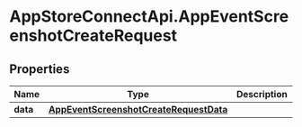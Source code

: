 # AppStoreConnectApi.AppEventScreenshotCreateRequest

## Properties

Name | Type | Description | Notes
------------ | ------------- | ------------- | -------------
**data** | [**AppEventScreenshotCreateRequestData**](AppEventScreenshotCreateRequestData.md) |  | 



